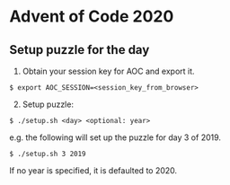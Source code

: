 # Advent of Code 2020

## Setup puzzle for the day
1. Obtain your session key for AOC and export it.

```
$ export AOC_SESSION=<session_key_from_browser>
```

2. Setup puzzle:

```
$ ./setup.sh <day> <optional: year>
```

e.g. the following will set up the puzzle for day 3 of 2019.

```
$ ./setup.sh 3 2019
```

If no year is specified, it is defaulted to 2020.

